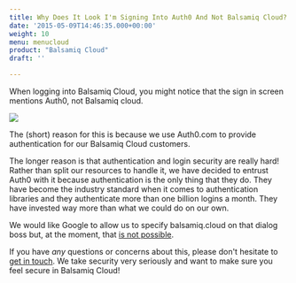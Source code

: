 ```yaml
---
title: Why Does It Look I'm Signing Into Auth0 And Not Balsamiq Cloud?
date: '2015-05-09T14:46:35.000+00:00'
weight: 10
menu: menucloud
product: "Balsamiq Cloud"
draft: ''

---
```

When logging into Balsamiq Cloud, you might notice that the sign in screen mentions Auth0, not Balsamiq cloud.

![](https://media.balsamiq.com/img/support/docs/cloud/auth0.png)

The (short) reason for this is because we use Auth0.com to provide authentication for our Balsamiq Cloud customers.

The longer reason is that authentication and login security are really hard! Rather than split our resources to handle it, we have decided to entrust Auth0 with it because authentication is the only thing that they do. They have become the industry standard when it comes to authentication libraries and they authenticate more than one billion logins a month. They have invested way more than what we could do on our own.

We would like Google to allow us to specify balsamiq.cloud on that dialog boss but, at the moment, that [is not possible](https://community.auth0.com/questions/3724/in-social-registration-is-there-any-way-to-change).

If you have _any_ questions or concerns about this, please don't hesitate to [get in touch](mailto:support@balsamiq.com). We take security very seriously and want to make sure you feel secure in Balsamiq Cloud!